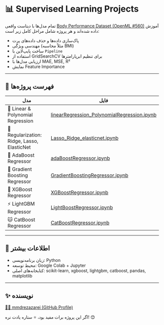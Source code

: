 # 📊 Supervised Learning Projects
 
تمام مدل‌ها با دیتاست واقعی [Body Performance Dataset (OpenML #560)](https://www.openml.org/d/560) آموزش داده شده‌اند و هر پروژه شامل مراحل کامل زیر است:

- پاک‌سازی داده‌ها و حذف داده‌های پرت
- مهندسی ویژگی (مثلاً محاسبه BMI)
- ساخت پایپ‌لاین با `Pipeline`
- استفاده از GridSearchCV برای تنظیم ابرپارامترها
- ارزیابی مدل‌ها با MAE, MSE, R²
- نمایش Feature Importance

---

## 📘 فهرست پروژه‌ها

| مدل | فایل |
|-----|------|
| 🔹 Linear & Polynomial Regression | [linearRegression_PolynomialRegression.ipynb](./linearRegression_PolynomialRegression.ipynb) |
| 🔸 Regularization: Ridge, Lasso, ElasticNet | [Lasso_Ridge_elasticnet.ipynb](./Lasso_Ridge_elasticnet.ipynb) |
| 🔁 AdaBoost Regressor | [adaBoostRegressor.ipynb](./adaBoostRegressor.ipynb) |
| 🔁 Gradient Boosting Regressor | [GradientBoostingRegressor.ipynb](./GradientBoostingRegressor.ipynb) |
| 🧠 XGBoost Regressor | [XGBoostRegressor.ipynb](./XGBoostRegressor.ipynb) |
| ⚡ LightGBM Regressor | [LightBoostRegressor.ipynb](./LightBoostRegressor.ipynb) |
| 🐱 CatBoost Regressor | [CatBoostRegressor.ipynb](./CatBoostRegressor.ipynb) |

---

## 📎 اطلاعات بیشتر

- زبان برنامه‌نویسی: Python
- محیط توسعه: Google Colab + Jupyter
- کتابخانه‌های اصلی: scikit-learn, xgboost, lightgbm, catboost, pandas, matplotlib

---

## ✨ نویسنده

[👨‍💻 mmdrezazarei (GitHub Profile)](https://github.com/mmdrezazarei)

اگر این پروژه برات مفید بود، ⭐ ستاره یادت نره! 😊
